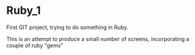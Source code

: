 # Ruby_1
First GIT project, trying to do something in Ruby.

This is an attempt to produce a small number of screens, incorporating a couple of ruby "gems"
